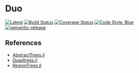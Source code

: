 # Duo

[![Latest](https://img.shields.io/badge/docs-latest-purple.svg)](https://autotwin.github.io/Duo.jl/latest/)
[![Build Status](https://github.com/autotwin/Duo.jl/actions/workflows/CI.yml/badge.svg?branch=main)](https://github.com/autotwin/Duo.jl/actions/workflows/CI.yml?query=branch%3Amain)
[![Coverage Status](https://coveralls.io/repos/github/autotwin/Duo.jl/badge.svg?branch=main)](https://coveralls.io/github/autotwin/Duo.jl?branch=main)
[![Code Style: Blue](https://img.shields.io/badge/code%20style-blue-4495d1.svg)](https://github.com/invenia/BlueStyle)
[![semantic-release](https://img.shields.io/badge/%20%20%F0%9F%93%A6%F0%9F%9A%80-semantic--release-e10079.svg)](https://github.com/semantic-release/semantic-release)

## References

* [AbstractTrees.jl](https://github.com/JuliaCollections/AbstractTrees.jl)
* [Quadtrees.jl](https://github.com/jorge-brito/Quadtrees.jl/blob/main/src/Quadtrees.jl)
* [RegionTrees.jl](https://github.com/rdeits/RegionTrees.jl)

